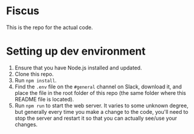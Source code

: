 # Fiscus

This is the repo for the actual code.

# Setting up dev environment
1. Ensure that you have Node.js installed and updated.
2. Clone this repo.
3. Run `npm install`.
4. Find the `.env` file on the `#general` channel on Slack, download it, and place the file in the root folder of this repo (the same folder where this README file is located).
5. Run `npm run` to start the web server. It varies to some unknown degree, but generally every time you make a change to the code, you'll need to stop the server and restart it so that you can actually see/use your changes.